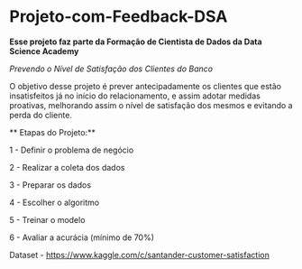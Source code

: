# Projeto-com-Feedback-DSA


**Esse projeto faz parte da Formação de Cientista de Dados da Data Science Academy**


*Prevendo o Nível de Satisfação dos Clientes do Banco*


O objetivo desse projeto é prever antecipadamente os clientes que estão insatisfeitos já no início do relacionamento, 
e assim adotar medidas proativas, melhorando assim o nível de satisfação dos mesmos e evitando a perda do cliente. 



** Etapas do Projeto:**

1 - Definir o problema de negócio

2 - Realizar a coleta dos dados

3 - Preparar os dados

4 - Escolher o algoritmo

5 - Treinar o modelo

6 - Avaliar a acurácia (mínimo de 70%)


Dataset - https://www.kaggle.com/c/santander-customer-satisfaction
